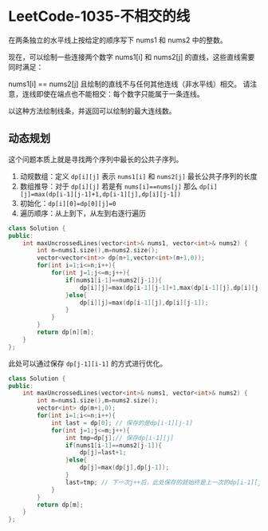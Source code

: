 # LeetCode-1035-不相交的线

在两条独立的水平线上按给定的顺序写下 nums1 和 nums2 中的整数。

现在，可以绘制一些连接两个数字 nums1[i] 和 nums2[j] 的直线，这些直线需要同时满足：

 nums1[i] == nums2[j]
且绘制的直线不与任何其他连线（非水平线）相交。
请注意，连线即使在端点也不能相交：每个数字只能属于一条连线。

以这种方法绘制线条，并返回可以绘制的最大连线数。

## 动态规划

这个问题本质上就是寻找两个序列中最长的公共子序列。

1. 动规数组：定义 `dp[i][j]` 表示 `nums1[i]` 和 `nums2[j]` 最长公共子序列的长度
2. 数组推导：对于 `dp[i][j]` 若是有 `nums[i]==nums[j]` 那么 `dp[i][j]=max(dp[i-1][j-1]+1,dp[i-1][j],dp[i][j-1])`
3. 初始化：`dp[i][0]=dp[0][j]=0`
4. 遍历顺序：从上到下，从左到右逐行遍历

```C++
class Solution {
public:
    int maxUncrossedLines(vector<int>& nums1, vector<int>& nums2) {
        int n=nums1.size(),m=nums2.size();
        vector<vector<int>> dp(n+1,vector<int>(m+1,0));
        for(int i=1;i<=n;i++){
            for(int j=1;j<=m;j++){
                if(nums1[i-1]==nums2[j-1]){
                    dp[i][j]=max(dp[i-1][j-1]+1,max(dp[i-1][j],dp[i][j-1]));
                }else{
                    dp[i][j]=max(dp[i-1][j],dp[i][j-1]);
                }
            }
        }
        return dp[n][m];
    }
};
```

此处可以通过保存 `dp[j-1][i-1]` 的方式进行优化。

```C++
class Solution {
public:
    int maxUncrossedLines(vector<int>& nums1, vector<int>& nums2) {
        int n=nums1.size(),m=nums2.size();
        vector<int> dp(m+1,0);
        for(int i=1;i<=n;i++){
            int last = dp[0]; // 保存的是dp[i-1][j-1]
            for(int j=1;j<=m;j++){
                int tmp=dp[j];// 保存dp[i-1][j]
                if(nums1[i-1]==nums2[j-1]){
                    dp[j]=last+1;
                }else{
                    dp[j]=max(dp[j],dp[j-1]);
                }
                last=tmp; // 下一次j++后，此处保存的就始终是上一次的dp[i-1][j-1]
            }
        }
        return dp[m];
    }
};
```
